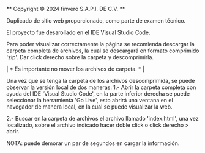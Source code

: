 
 **     Copyright © 2024 finvero S.A.P.I. DE C.V.   **

Duplicado de sitio web proporcionado, como parte de examen técnico. 

El proyecto fue desarollado en el IDE Visual Studio Code.

Para poder visualizar correctamente la página se recomienda descargar la carpeta completa de archivos, la cual se descargará en formato comprimido 'zip'. Dar click derecho sobre la carpeta y descomprimirla. 

| * Es importante no mover los archivos de carpeta. * |

Una vez que se tenga la carpeta de los archivos descomprimida, se puede observar la versión local de dos maneras:
1.- Abrir la carpeta completa con ayuda del IDE 'Visual Studio Code', en la parte inferior derecha se puede seleccionar la herramienta 'Go Live', esto abrirá una ventana en el navegador de manera local, en la cual se puede visualizar la web. 

2.- Buscar en la carpeta de archivos el archivo llamado 'index.html', una vez localizado, sobre el archivo indicado hacer doble click o click derecho > abrir.

NOTA: puede demorar un par de segundos en cargar la información.